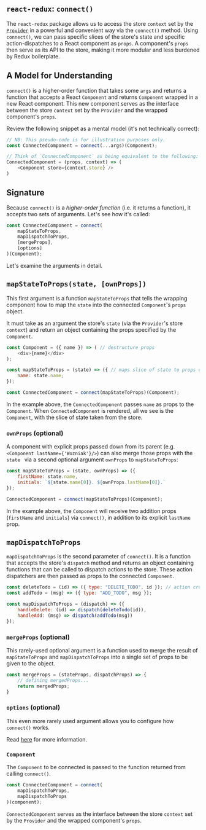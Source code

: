 ## `react-redux`: `connect()`

The `react-redux` package allows us to access the store `context` set by the
[`Provider`][provider] in a powerful and convenient way via the `connect()`
method.  Using `connect()`, we can pass specific slices of the store's state
and specific action-dispatches to a React component as `props`. A component's
`props`  then serve as its API to the store, making it more modular and less
burdened by Redux boilerplate.

## A Model for Understanding

`connect()` is a higher-order function that takes some `args` and returns a function that accepts a React `Component` and returns `Component` wrapped in a new React component. This new component serves as the interface between the store `context` set by the `Provider` and the wrapped component's `props`.

Review the following snippet as a mental model (it's not technically correct):

```js
// NB: This pseudo-code is for illustration purposes only.
const ConnectedComponent = connect(...args)(Component);

// Think of `ConnectedComponent` as being equivalent to the following:
ConnectedComponent = (props, context) => (
	<Component store={context.store} />
)
```

## Signature

Because `connect()` is a *higher-order function* (i.e. it returns a function), it accepts two sets of arguments. Let's see how it's called:

```js
const ConnectedComponent = connect(
	mapStateToProps,
	mapDispatchToProps,
	[mergeProps],
	[options]
)(Component);
```

Let's examine the arguments in detail.

## `mapStateToProps(state, [ownProps])`

This first argument is a function `mapStateToProps` that tells the wrapping
component how to map the `state` into the connected `Component`'s `props`
object.

It must take as an argument the store's `state` (via the `Provider`'s store
`context`) and return an object containing the props specified by the
`Component`.

```js
const Component = ({ name }) => ( // destructure props
	<div>{name}</div>
);

const mapStateToProps = (state) => ({ // maps slice of state to props object
	name: state.name;
});

const ConnectedComponent = connect(mapStateToProps)(Component);
```
In the example above, the `ConnectedComponent` passes `name` as props to the
`Component`. When `ConnectedComponent` is rendered, all we see is the
`Component`, with the slice of state taken from the store.

### `ownProps` (optional)

A component with explicit props passed down from its parent (e.g. `<Component lastName={'Wozniak'}/>`) can also merge those props with the `state ` via a second optional argument `ownProps` to `mapStateToProps`:

```js
const mapStateToProps = (state, ownProps) => ({
	firstName: state.name,
	initials: `${state.name[0]}. ${ownProps.lastName[0]}.`
});

ConnectedComponent = connect(mapStateToProps)(Component);
```

In the example above, the `Component` will receive two addition props (`firstName` and `initials`) via `connect()`, in addition to its explicit `lastName` prop.

## `mapDispatchToProps`

`mapDispatchToProps` is the second parameter of `connect()`. It is a function
that accepts the store's `dispatch` method and returns an object containing
functions that can be called to dispatch actions to the store. These action
dispatchers are then passed as props to the connected `Component`.

```js
const deleteTodo = (id) => ({ type: "DELETE_TODO", id }); // action creators
const addTodo = (msg) => ({ type: "ADD_TODO", msg });

const mapDispatchToProps = (dispatch) => ({
	handleDelete: (id) => dispatch(deleteTodo(id)),
	handleAdd: (msg) => dispatch(addTodo(msg))
});
```

### `mergeProps` (optional)

This rarely-used optional argument is a function used to merge the result of `mapStateToProps` and `mapDispatchToProps` into a single set of props to be given to the object.

```js
const mergeProps = (stateProps, dispatchProps) => {
	// defining mergedProps...
	return mergedProps;
}
```

### `options` (optional)

This even more rarely used argument allows you to configure how `connect()` works.

Read [here][docs] for more information.

### `Component`

The `Component` to be connected is passed to the function returned from calling
`connect()`.

```js
const ConnectedComponent = connect(
	mapDispatchToProps,
	mapDispatchToProps
)(component);
```

`ConnectedComponent` serves as the interface between the store `context` set by the `Provider` and the wrapped component's `props`.

[docs]: https://github.com/reactjs/react-redux/blob/master/docs/api.md#arguments
[provider]: provider.md
